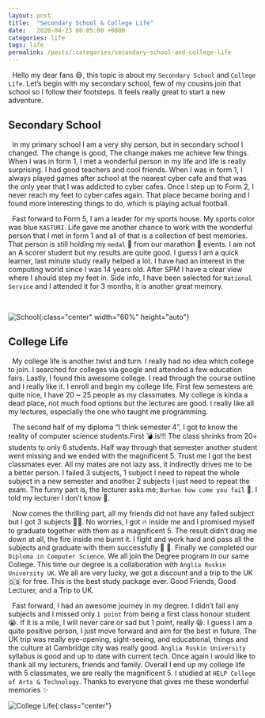 ```yaml
---
layout: post
title:  "Secondary School & College Life"
date:   2020-04-23 00:05:00 +0800
categories: life
tags: life
permalink: /posts/:categories/secondary-school-and-college-life
---
```


&nbsp; Hello my dear fans :smile:, this topic is about my `Secondary School` and `College Life`. Let’s begin with my secondary school, few of my cousins join that school so I follow their footsteps. It feels really great to start a new adventure.

## Secondary School

&nbsp; In my primary school I am a very shy person, but in secondary school I changed. The change is good, The change makes me achieve few things. When I was in form 1, I met a wonderful person in my life and life is really surprising. I had good teachers and cool friends. When I was in form 1, I always played games after school at the nearest cyber cafe and that was the only year that I was addicted to cyber cafes. Once I step up to Form 2, I never reach my feet to cyber cafes again. That place became boring and I found more interesting things to do, which is playing actual football.

&nbsp; Fast forward to Form 5, I am a leader for my sports house. My sports color was blue `KASTURI`. Life gave me another chance to work with the wonderful person that I met in form 1 and all of that is a collection of best memories. That person is still holding my `medal` :medal_sports: from our marathon :runner: events. I am not an A scorer student but my results are quite good. I guess I am a quick learner, last minute study really helped a lot. I have had an interest in the computing world since I was 14 years old. After SPM I have a clear view where I should step my feet in. Side info, I have been selected for `National Service` and I attended it for 3 months, it is another great memory.

<br />

![School](https://i.imgur.com/icez1Z8.png){:class="center" width="60%" height="auto"}

## College Life

&nbsp; My college life is another twist and turn. I really had no idea which college to join. I searched for colleges via google and attended a few education fairs. Lastly, I found this awesome college. I read through the course outline and I really like it. I enroll and begin my college life. First few semesters are quite nice, I have 20 ~ 25  people as my classmates. My college is kinda a dead place, not much food options but the lectures are good. I really like all my lectures, especially the one who taught me programming.

&nbsp; The second half of my diploma “I think semester 4”, I got to know the reality of computer science students.First :bomb: is!!! The class shrinks from 20+ students to only 6 students. Half way through that semester another student went missing and we ended with the magnificent 5. Trust me I got the best classmates ever. All my mates are not lazy ass, it indirectly drives me to be a better person. I failed 3 subjects, 1 subject I need to repeat the whole subject in a new semester and another 2 subjects I just need to repeat the exam. The funny part is, the lecturer asks me; `Burhan how come you fail` :thinking:. I told my lecturer I don’t know :rofl:.
  
&nbsp; Now comes the thrilling part, all my friends did not have any failed subject but I got 3 subjects :man_facepalming:. No worries, I got :fire: inside me and I promised myself to graduate together with them as a magnificent 5. The result didn’t drag me down at all, the fire inside me burnt it. I fight and work hard and pass all the subjects and graduate with them successfully  :tada: :confetti_ball:. Finally we completed our `Diploma in Computer Science`. We all join the Degree program in our same College. This time our degree is a collaboration with `Anglia Ruskin University UK`. We all are very lucky, we got a discount and a trip to the UK :uk: for free. This is the best study package ever. Good Friends, Good Lecturer, and a Trip to UK.

&nbsp; Fast forward, I had an awesome journey in my degree. I didn’t fail any subjects and I missed only `1 point` from being a first class honour student :sob:. If it is a mile, I will never care or sad but 1 point, really :laughing:. I guess I am a quite positive person, I just move forward and aim for the best in future. The UK trip was really eye-opening, sight-seeing, and educational, things and the culture at Cambridge city was really good. `Anglia Ruskin University` syllabus is good and up to date with current tech. Once again I would like to thank all my lecturers, friends and family. Overall I end up my college life with 5 classmates, we are really the magnificent 5. I studied at `HELP College of Arts & Technology`. Thanks to everyone that gives me these wonderful memories :sparkles:

![College Life](https://images.unsplash.com/photo-1533854775446-95c4609da544?ixlib=rb-1.2.1&ixid=eyJhcHBfaWQiOjEyMDd9&auto=format&fit=crop&w=500&h=280&q=60){:class="center"}
